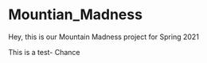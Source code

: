 # Mountian_Madness
Hey, this is our Mountain Madness project for Spring 2021

This is a test- Chance
